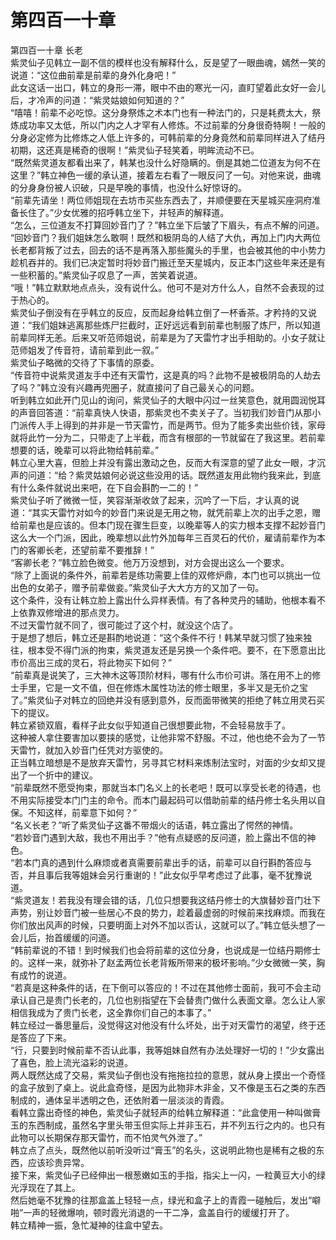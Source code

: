# 第四百一十章

第四百一十章 长老\
紫灵仙子见韩立一副不信的模样也没有解释什么，反是望了一眼曲魂，嫣然一笑的说道：“这位曲前辈是前辈的身外化身吧！”\
此女这话一出口，韩立的身形一滞，眼中不由的寒光一闪，直盯望着此女好一会儿后，才冷声的问道：“紫灵姑娘如何知道的？”\
“嘻嘻！前辈不必吃惊。这分身祭炼之术本门也有一种法门的，只是耗费太大，祭炼成功率又太低，所以门内之人才罕有人修炼。不过前辈的分身很奇特啊！一般的分身必定修为比修炼之人低上许多的，可韩前辈的分身竟然和前辈同样进入了结丹初期，这还真是稀奇的很啊！”紫灵仙子轻笑着，明眸流动不已。\
“既然紫灵道友都看出来了，韩某也没什么好隐瞒的。倒是其她二位道友为何不在这里？”韩立神色一缓的承认道，接着左右看了一眼反问了一句。对他来说，曲魂的分身身份被人识破，只是早晚的事情，也没什么好惊讶的。\
“前辈先请坐！两位师姐现在去坊市买些东西去了，并顺便要在天星城买座洞府准备长住了。”少女优雅的招呼韩立坐下，并轻声的解释道。\
“怎么，三位道友不打算回妙音门了？”韩立坐下后皱了下眉头，有点不解的问道。\
“回妙音门？我们姐妹怎么敢啊！既然和极阴岛的人结了大仇，再加上门内大两位长老都背叛了过去，回去的话不是再落入那些魔头的手里，也会被其他的中小势力趁机吞并的。我们已决定暂时将妙音门搬迁至天星城内，反正本门这些年来还是有一些积蓄的。”紫灵仙子叹息了一声，苦笑着说道。\
“哦！”韩立默默地点点头，没有说什么。他可不是对方什么人，自然不会表现的过于热心的。\
紫灵仙子倒没有在乎韩立的反应，反而起身给韩立倒了一杯香茶。才矜持的又说道：“我们姐妹逃离那些炼尸拦截时，正好远远看到前辈也制服了炼尸，所以知道前辈同样无恙。后来又听范师姐说，前辈是为了天雷竹才出手相助的。小女子就让范师姐发了传音符，请前辈到此一叙。”\
紫灵仙子略微的交待了下事情的原委。\
“传音符中说紫灵道友手中还有天雷竹，这是真的吗？此物不是被极阴岛的人劫去了吗？”韩立没有兴趣再兜圈子，就直接问了自己最关心的问题。\
听到韩立如此开门见山的询问，紫灵仙子的大眼中闪过一丝笑意色，就用圆润悦耳的声音回答道：“前辈真快人快语，那紫灵也不卖关子了。当初我们妙音门从那小门派传人手上得到的并非是一节天雷竹，而是两节。但为了能多卖出些价钱，家母就将此竹一分为二，只带走了上半截，而含有根部的一节就留在了我这里。若前辈想要的话，晚辈可以将此物给韩前辈。”\
韩立心里大喜，但脸上并没有露出激动之色，反而大有深意的望了此女一眼，才沉声的问道：“给？紫灵姑娘何必说这些没用的话。既然道友用此物约我来此，到底有什么条件就说出来吧，在下自会斟酌一二的！”\
紫灵仙子听了微微一怔，笑容渐渐收敛了起来，沉吟了一下后，才认真的说道：“其实天雷竹对如今的妙音门来说是无用之物，就凭前辈上次的出手之恩，赠给前辈也是应该的。但本门现在骤生巨变，以晚辈等人的实力根本支撑不起妙音门这么大一个门派，因此，晚辈想以此竹外加每年三百灵石的代价，雇请前辈作为本门的客卿长老，还望前辈不要推辞！”\
“客卿长老？”韩立脸色微变。他万万没想到，对方会提出这么一个要求。\
“除了上面说的条件外，前辈若是练功需要上佳的双修炉鼎，本门也可以挑出一位出色的女弟子，赠予前辈做妾。”紫灵仙子大大方方的又加了一句。\
这个条件，没有让韩立脸上露出什么异样表情。有了各种灵丹的辅助，他根本看不上依靠双修增进的那点灵力。\
不过天雷竹就不同了，很可能过了这个村，就没这个店了。\
于是想了想后，韩立还是斟酌地说道：“这个条件不行！韩某早就习惯了独来独往，根本受不得门派的拘束，紫灵道友还是另换一个条件吧。要不，在下愿意出比市价高出三成的灵石，将此物买下如何？”\
“前辈真是说笑了，三大神木这等顶阶材料，哪有什么市价可讲。落在用不上的修士手里，它是一文不值，但在修炼木属性功法的修士眼里，多半又是无价之宝了。”紫灵仙子对韩立的回绝并没有感到意外，反而面带微笑的拒绝了韩立用灵石买下的提议。\
韩立紧锁双眉，看样子此女似乎知道自己很想要此物，不会轻易放手了。\
这种被人拿住要害加以要挟的感觉，让他非常不舒服。不过，他也绝不会为了一节天雷竹，就加入妙音门任凭对方驱使的。\
正当韩立暗想是不是放弃天雷竹，另寻其它材料来炼制法宝时，对面的少女却又提出了一个折中的建议。\
“前辈既然不愿受拘束，那就当本门名义上的长老吧！既可以享受长老的待遇，也不用实际接受本门门主的命令。而本门最起码可以借助前辈的结丹修士名头用以自保。不知这样，前辈意下如何？”\
“名义长老？”听了紫灵仙子这番不带烟火的话语，韩立露出了愕然的神情。\
“若妙音门遇到大敌，我也不用出手？”他有点疑惑的反问道，脸上露出不信的神色。\
“若本门真的遇到什么麻烦或者真需要前辈出手的话，前辈可以自行斟酌答应与否，并且事后我等姐妹会另行重谢的！”此女似乎早考虑过了此事，毫不犹豫说道。\
“紫灵道友！若我没有理会错的话，几位只想要我这结丹修士的大旗替妙音门壮下声势，别让妙音门被一些居心不良的势力，趁着最虚弱的时候前来找麻烦。而我在你们放出风声的时候，只要明面上对外不加以否认，这就可以了。”韩立低头想了一会儿后，抬首缓缓的问道。\
“韩前辈说的不错！到时候我们也会将前辈的这位分身，也说成是一位结丹期修士的。这样一来，就弥补了赵孟两位长老背叛所带来的极坏影响。”少女微微一笑，胸有成竹的说道。\
“若真是这种条件的话，在下倒可以答应的！不过在其他修士面前，我可不会主动承认自己是贵门长老的，几位也别指望在下会替贵门做什么表面文章。怎么让人家相信我成为了贵门长老，这全靠你们自己的本事了。”\
韩立经过一番思量后，没觉得这对他没有什么坏处，出于对天雷竹的渴望，终于还是答应了下来。\
“行，只要到时候前辈不否认此事，我等姐妹自然有办法处理好一切的！”少女露出了喜色，脸上流光溢彩的说道。\
两人既然达成了交易，紫灵仙子倒也没有拖拖拉拉的意思，就从身上摸出一个奇怪的盒子放到了桌上。说此盒奇怪，是因为此物非木非金，又不像是玉石之类的东西制成的，通体呈半透明之色，还依附着一层淡淡的青霞。\
看韩立露出奇怪的神色，紫灵仙子就轻声的给韩立解释道：“此盒使用一种叫做膏玉的东西制成，虽然名字里头带玉但实际上并非玉石，并不列五行之内的。也只有此物可以长期保存那天雷竹，而不怕灵气外泄了。”\
韩立点了点头，既然他以前听没听过“膏玉”的名头，这说明此物也是稀有之极的东西，应该珍贵异常。\
接下来，紫灵仙子已经伸出一根葱嫩如玉的手指，指尖上一闪，一粒黄豆大小的绿光浮现在了其上。\
然后她毫不犹豫的往那盒盖上轻轻一点，绿光和盒子上的青霞一碰触后，发出“噼啪”一声的轻微爆响，顿时霞光消退的一干二净，盒盖自行的缓缓打开了。\
韩立精神一振，急忙凝神的往盒中望去。
